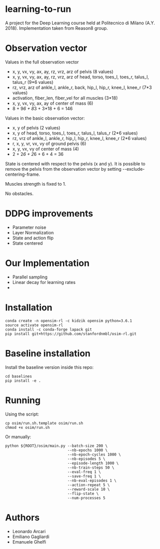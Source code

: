 # learning-to-run
A project for the Deep Learning course held at Politecnico di Milano (A.Y. 2018).
Implementation taken from Reason8 group.

# Observation vector
Values in the full observation vector
- x, y, vx, vy, ax, ay, rz, vrz, arz of pelvis (8 values)
- x, y, vx, vy, ax, ay, rz, vrz, arz of head, torso, toes_l, toes_r, talus_l, talus_r (9*6 values)
- rz, vrz, arz of ankle_l, ankle_r, back, hip_l, hip_r, knee_l, knee_r (7*3 values)
- activation, fiber_len, fiber_vel for all muscles (3*18)
- x, y, vx, vy, ax, ay of center of mass (6)
- 8 + 9*6 + 8*3 + 3*18 + 6 = 146

Values in the basic observation vector:
- x, y of pelvis (2 values)
- x, y  of head, torso, toes_l, toes_r, talus_l, talus_r (2*6 values)
- rz, vrz of ankle_l, ankle_r, hip_l, hip_r, knee_l, knee_r (2*6 values)
- r, x, y, vr, vx, vy of ground pelvis (6)
- x, y, vx, vy of center of mass (4)
- 2 + 2*6 + 2*6 + 6 + 4 = 36

State is centered with respect to the pelvis (x and y).
It is possible to remove the pelvis from the observation vector by setting --exclude-centering-frame.

Muscles strength is fixed to 1.

No obstacles.

# DDPG improvements
- Parameter noise
- Layer Normalization
- State and action flip
- State centered

# Our Implementation
- Parallel sampling
- Linear decay for learning rates
- 

# Installation
```
conda create -n opensim-rl -c kidzik opensim python=3.6.1
source activate opensim-rl
conda install -c conda-forge lapack git
pip install git+https://github.com/stanfordnmbl/osim-rl.git
```

# Baseline installation
Install the baseline version inside this repo:
```
cd baselines
pip install -e .
```

# Running
Using the script:
```
cp osim/run.sh.template osim/run.sh
chmod +x osim/run.sh
```

Or manually:
```
python ${ROOT}/osim/main.py --batch-size 200 \
							--nb-epochs 1000 \
                            --nb-epoch-cycles 1000 \
                            --nb-episodes 5 \
                            --episode-length 1000 \
                            --nb-train-steps 50 \
                            --eval-freq 1 \
                            --save-freq 1 \
                            --nb-eval-episodes 1 \
                            --action-repeat 5 \
                            --reward-scale 10 \
                            --flip-state \
                            --num-processes 5 
```

# Authors

- Leonardo Arcari
- Emiliano Gagliardi
- Emanuele Ghelfi